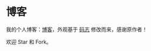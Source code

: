 博客
=================

我的个人博客：[博客](xiaoxiaoyang.github.io)，外观基于 [码志](http://mazhuang.org/) 修改而来，感谢原作者！

欢迎 Star 和 Fork。


